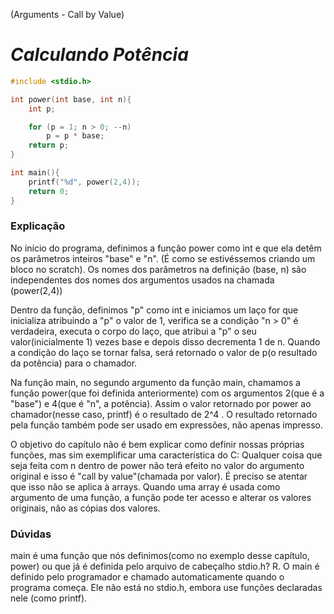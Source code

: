 (Arguments - Call by Value)
# ***Calculando Potência***

```c
#include <stdio.h>

int power(int base, int n){
    int p;

    for (p = 1; n > 0; --n)
        p = p * base;
    return p;
}

int main(){
    printf("%d", power(2,4));
    return 0;
}
```
 
### Explicação

No início do programa, definimos a função power como int e que ela detêm os parâmetros inteiros "base" e "n". (É como se estivéssemos criando um bloco no scratch). Os nomes dos parâmetros na definição (base, n) são independentes dos nomes dos argumentos usados na chamada (power(2,4))

Dentro da função, definimos "p" como int e iniciamos um laço for que inicializa atribuindo a "p" o valor de 1, verifica se a condição "n > 0" é verdadeira, executa o corpo do laço, que atribui a "p" o seu valor(inicialmente 1) vezes base e depois disso decrementa 1 de n. Quando a condição do laço se tornar falsa, será retornado o valor de p(o resultado da potência) para o chamador.

Na função main, no segundo argumento da função main, chamamos a função power(que foi definida anteriormente) com os argumentos 2(que é a "base") e 4(que é "n", a potência). Assim o valor retornado por power ao chamador(nesse caso, printf) é o resultado de 2^4 . O resultado retornado pela função também pode ser usado em expressões, não apenas impresso.

O objetivo do capítulo não é bem explicar como definir nossas próprias funções, mas sim exemplificar uma característica do C: Qualquer coisa que seja feita com n dentro de power não terá efeito no valor do argumento original e isso é "call by value"(chamada por valor). É preciso se atentar que isso não se aplica à arrays. Quando uma array é usada como argumento de uma função, a função pode ter acesso e alterar os valores originais, não as cópias dos valores.

### Dúvidas

main é uma função que nós definimos(como no exemplo desse capítulo, power) ou que já é definida pelo arquivo de cabeçalho stdio.h?
R. O main é definido pelo programador e chamado automaticamente quando o programa começa. Ele não está no stdio.h, embora use funções declaradas nele (como printf).
